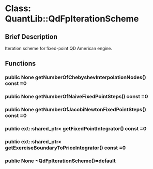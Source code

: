 # Class: QuantLib::QdFpIterationScheme

## Brief Description
Iteration scheme for fixed-point QD American engine. 

## Functions
### public None getNumberOfChebyshevInterpolationNodes() const =0


### public None getNumberOfNaiveFixedPointSteps() const =0


### public None getNumberOfJacobiNewtonFixedPointSteps() const =0


### public ext::shared_ptr<  getFixedPointIntegrator() const =0


### public ext::shared_ptr<  getExerciseBoundaryToPriceIntegrator() const =0


### public None ~QdFpIterationScheme()=default


